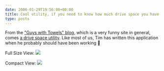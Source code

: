 ```yaml
---
date: 2006-01-29T19:56:00+00:00
title: Cool utility, if you need to know how much drive space you have...
type: posts
---
```

From the ["Guys with Towels" blog,](https://www.guyswithtowels.com) which is a very funny site in general, comes [a drive space utility](https://www.guyswithtowels.com/articles/2006-01-27-0225.html). Like most of us, Tim has written this application when he probably should have been working 🙂

Full Size View:
![](https://www.guyswithtowels.com/dev/apps/freespace/freespace.png)

Compact View:
![](https://www.guyswithtowels.com/dev/apps/freespace/freespace-compact.png)
